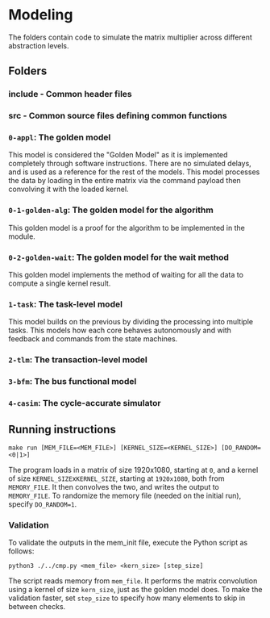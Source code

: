 
# Modeling

The folders contain code to simulate the matrix multiplier across different abstraction levels.

## Folders

### include - Common header files

### src - Common source files defining common functions

### `0-appl`: The golden model

This model is considered the "Golden Model" as it is implemented completely through software instructions. There are no simulated delays, and is used as a reference for the rest of the models. This model processes the data by loading in the entire matrix via the command payload then convolving it with the loaded kernel.

### `0-1-golden-alg`: The golden model for the algorithm

This golden model is a proof for the algorithm to be implemented in the module.

### `0-2-golden-wait`: The golden model for the wait method

This golden model implements the method of waiting for all the data to compute a single kernel result.

### `1-task`: The task-level model

This model builds on the previous by dividing the processing into multiple tasks. This models how each core behaves autonomously and with feedback and commands from the state machines.

### `2-tlm`: The transaction-level model

### `3-bfm`: The bus functional model

### `4-casim`: The cycle-accurate simulator

## Running instructions

`make run [MEM_FILE=<MEM_FILE>] [KERNEL_SIZE=<KERNEL_SIZE>] [DO_RANDOM=<0|1>]`

The program loads in a matrix of size 1920x1080, starting at `0`, and a kernel of size `KERNEL_SIZE`x`KERNEL_SIZE`, starting at `1920x1080`, both from `MEMORY_FILE`. It then convolves the two, and writes the output to `MEMORY_FILE`. To randomize the memory file (needed on the initial run), specify `DO_RANDOM=1`.

### Validation

To validate the outputs in the mem_init file, execute the Python script as follows:

`python3 ./../cmp.py <mem_file> <kern_size> [step_size]`

The script reads memory from `mem_file`. It performs the matrix convolution using a kernel of size `kern_size`, just as the golden model does. To make the validation faster, set `step_size` to specify how many elements to skip in between checks.
